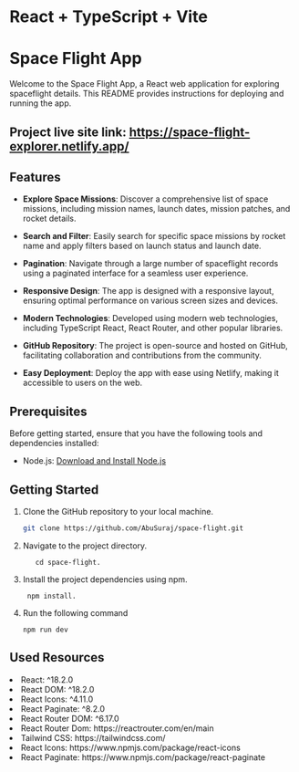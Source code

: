# React + TypeScript + Vite
 # Space Flight App

Welcome to the Space Flight App, a React web application for exploring spaceflight details. This README provides instructions for deploying and running the app.

## Project live site link: https://space-flight-explorer.netlify.app/
## Features

- **Explore Space Missions**: Discover a comprehensive list of space missions, including mission names, launch dates, mission patches, and rocket details.

- **Search and Filter**: Easily search for specific space missions by rocket name and apply filters based on launch status and launch date.

- **Pagination**: Navigate through a large number of spaceflight records using a paginated interface for a seamless user experience.

- **Responsive Design**: The app is designed with a responsive layout, ensuring optimal performance on various screen sizes and devices.

- **Modern Technologies**: Developed using modern web technologies, including TypeScript React, React Router, and other popular libraries.

- **GitHub Repository**: The project is open-source and hosted on GitHub, facilitating collaboration and contributions from the community.

- **Easy Deployment**: Deploy the app with ease using Netlify, making it accessible to users on the web.

## Prerequisites

Before getting started, ensure that you have the following tools and dependencies installed:

- Node.js: [Download and Install Node.js](https://nodejs.org/)

## Getting Started

1. Clone the GitHub repository to your local machine.

   ```bash
   git clone https://github.com/AbuSuraj/space-flight.git

2. Navigate to the project directory.

   ```
      cd space-flight.

3. Install the project dependencies using npm.
   ```
    npm install.
4. Run the following command
   ```
   npm run dev
## Used Resources 
<li>React: ^18.2.0</li>
<li>React DOM: ^18.2.0</li>
<li>React Icons: ^4.11.0</li>
<li>React Paginate: ^8.2.0</li>
<li>React Router DOM: ^6.17.0</li>
<li>React Router Dom: https://reactrouter.com/en/main</li>
<li>Tailwind CSS: https://tailwindcss.com/</li>
<li>React Icons: https://www.npmjs.com/package/react-icons</li>
<li>React Paginate: https://www.npmjs.com/package/react-paginate</li>